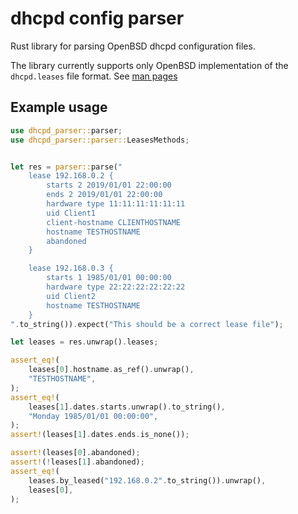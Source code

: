 # dhcpd config parser

Rust library for parsing OpenBSD dhcpd configuration files.

The library currently supports only OpenBSD implementation of the
`dhcpd.leases` file format. See
[man pages](https://man.openbsd.org/dhcpd.leases.5)

## Example usage

```rust
use dhcpd_parser::parser;
use dhcpd_parser::parser::LeasesMethods;


let res = parser::parse("
    lease 192.168.0.2 {
        starts 2 2019/01/01 22:00:00
        ends 2 2019/01/01 22:00:00
        hardware type 11:11:11:11:11:11
        uid Client1
        client-hostname CLIENTHOSTNAME
        hostname TESTHOSTNAME
        abandoned
    }

    lease 192.168.0.3 {
        starts 1 1985/01/01 00:00:00
        hardware type 22:22:22:22:22:22
        uid Client2
        hostname TESTHOSTNAME
    }
".to_string()).expect("This should be a correct lease file");

let leases = res.unwrap().leases;

assert_eq!(
    leases[0].hostname.as_ref().unwrap(),
    "TESTHOSTNAME",
);
assert_eq!(
    leases[1].dates.starts.unwrap().to_string(),
    "Monday 1985/01/01 00:00:00",
);
assert!(leases[1].dates.ends.is_none());

assert!(leases[0].abandoned);
assert!(!leases[1].abandoned);
assert_eq!(
    leases.by_leased("192.168.0.2".to_string()).unwrap(),
    leases[0],
);
```
